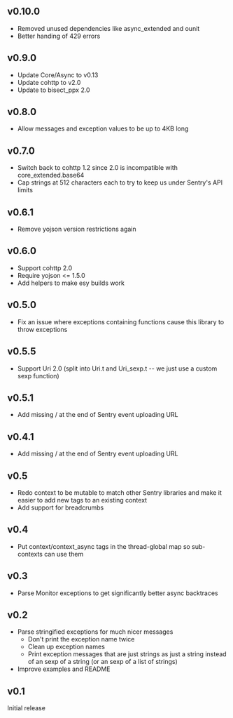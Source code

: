 ## v0.10.0

- Removed unused dependencies like async_extended and ounit
- Better handing of 429 errors

## v0.9.0

- Update Core/Async to v0.13
- Update cohttp to v2.0
- Update to bisect_ppx 2.0

## v0.8.0

- Allow messages and exception values to be up to 4KB long

## v0.7.0

- Switch back to cohttp 1.2 since 2.0 is incompatible with core_extended.base64
- Cap strings at 512 characters each to try to keep us under Sentry's API limits

## v0.6.1

- Remove yojson version restrictions again

## v0.6.0

- Support cohttp 2.0
- Require yojson <= 1.5.0
- Add helpers to make esy builds work

## v0.5.0

- Fix an issue where exceptions containing functions cause this library to throw exceptions

## v0.5.5

- Support Uri 2.0 (split into Uri.t and Uri_sexp.t -- we just use a custom sexp function)

## v0.5.1

- Add missing / at the end of Sentry event uploading URL

## v0.4.1

- Add missing / at the end of Sentry event uploading URL

## v0.5

- Redo context to be mutable to match other Sentry libraries and make it easier to add new tags to an existing context
- Add support for breadcrumbs

## v0.4

- Put context/context_async tags in the thread-global map so sub-contexts can use them

## v0.3

- Parse Monitor exceptions to get significantly better async backtraces

## v0.2

- Parse stringified exceptions for much nicer messages
  - Don't print the exception name twice
  - Clean up exception names
  - Print exception messages that are just strings as just a string instead of an sexp of a string (or an sexp of a list of strings)
- Improve examples and README

## v0.1

Initial release
